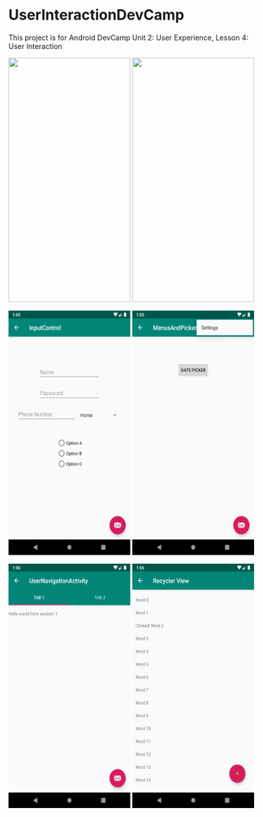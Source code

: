 # UserInteractionDevCamp
This project is for Android DevCamp Unit 2: User Experience, Lesson 4: User Interaction


<img src='images/sc2.png' height=480 width=240 />       <img src='images/sc1.png' height=480 width=240 />

<img src='images/sc3.png' height=480 width=240 />       <img src='images/sc4.png' height=480 width=240 />

<img src='images/sc5.png' height=480 width=240 />       <img src='images/sc6.png' height=480 width=240 />


